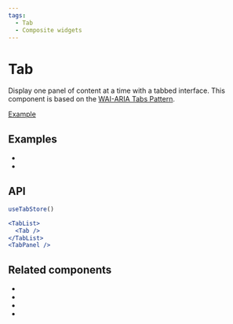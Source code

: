 ```yaml
---
tags:
  - Tab
  - Composite widgets
---
```


# Tab

<div data-description>

Display one panel of content at a time with a tabbed interface. This component is based on the <a href="https://www.w3.org/WAI/ARIA/apg/patterns/tabpanel/">WAI-ARIA Tabs Pattern</a>.

</div>

<div data-tags></div>

<a href="../examples/tab/index.tsx" data-playground>Example</a>

## Examples

<div data-cards="examples">

- [](/examples/tab-react-router)
- [](/examples/tab-next-router)

</div>

## API

```jsx
useTabStore()

<TabList>
  <Tab />
</TabList>
<TabPanel />
```

## Related components

<div data-cards="components">

- [](/components/button)
- [](/components/disclosure)
- [](/components/composite)
- [](/components/focusable)

</div>
